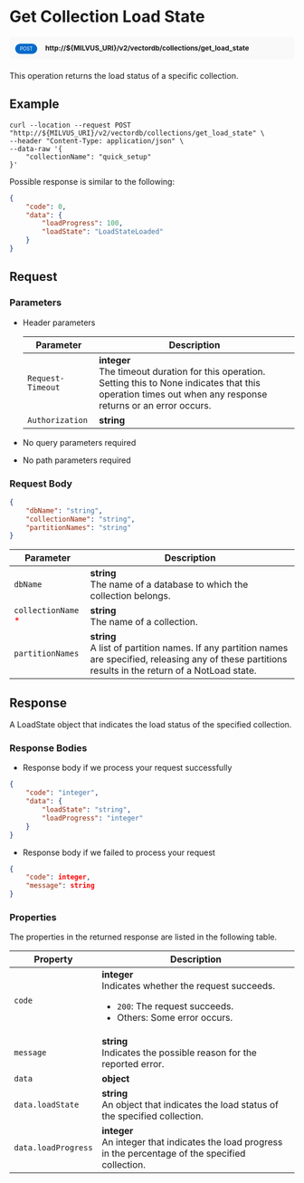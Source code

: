 # Get Collection Load State

<div style="background: #f9f9f9; padding: 10px; border-radius: 5px; margin-bottom: 20px;">
    <div style="display: inline-block; background: #026aca; font-size: 0.6em; border-radius: 10px; color: #ffffff; padding: 0.3em 1em; line-height: 1.5em;">
        <span>POST</span>
    </div>
    <div style="display: inline-block; font-size: 0.85em; font-weight: 700; margin-left: 10px;">
        <span>http://${MILVUS_URI}/v2/vectordb/collections/get_load_state</span>
    </div>
</div>

This operation returns the load status of a specific collection.

## Example

```shell
curl --location --request POST "http://${MILVUS_URI}/v2/vectordb/collections/get_load_state" \
--header "Content-Type: application/json" \
--data-raw '{
    "collectionName": "quick_setup"
}'
```
Possible response is similar to the following:
```json
{
    "code": 0,
    "data": {
        "loadProgress": 100,
        "loadState": "LoadStateLoaded"
    }
}
```

## Request

### Parameters

- Header parameters

    | Parameter        | Description                                                                               |
    |------------------|-------------------------------------------------------------------------------------------|
    | `Request-Timeout`  | **integer**<br/>The timeout duration for this operation. Setting this to None indicates that this operation times out when any response returns or an error occurs.|
    | `Authorization`  | **string**<br/>|

- No query parameters required

- No path parameters required

### Request Body

```json
{
    "dbName": "string",
    "collectionName": "string",
    "partitionNames": "string"
}
```

| Parameter        | Description                                                                               |
|------------------|-------------------------------------------------------------------------------------------|
| `dbName`  | __string__<br/>The name of a database to which the collection belongs.  |
| `collectionName` <span style="color:red">*</span> | __string__<br/>The name of a collection.  |
| `partitionNames`  | __string__<br/>A list of partition names. If any partition names are specified, releasing any of these partitions results in the return of a NotLoad state.  |

## Response

A LoadState object that indicates the load status of the specified collection.

### Response Bodies

- Response body if we process your request successfully

```json
{
    "code": "integer",
    "data": {
        "loadState": "string",
        "loadProgress": "integer"
    }
}
```

- Response body if we failed to process your request

```json
{
    "code": integer,
    "message": string
}
```

### Properties

The properties in the returned response are listed in the following table.

| Property | Description                                                                                                                                 |
|----------|---------------------------------------------------------------------------------------------------------------------------------------------|
| `code`   | __integer__<br/>Indicates whether the request succeeds.<br/><ul><li>`200`: The request succeeds.</li><li>Others: Some error occurs.</li></ul> |
| `message`  | __string__<br/>Indicates the possible reason for the reported error. |
| `data` | __object__<br/> |
| `data.loadState`  | __string__<br/>An object that indicates the load status of the specified collection.  |
| `data.loadProgress`  | __integer__<br/>An integer that indicates the load progress in the percentage of the specified collection.  |
